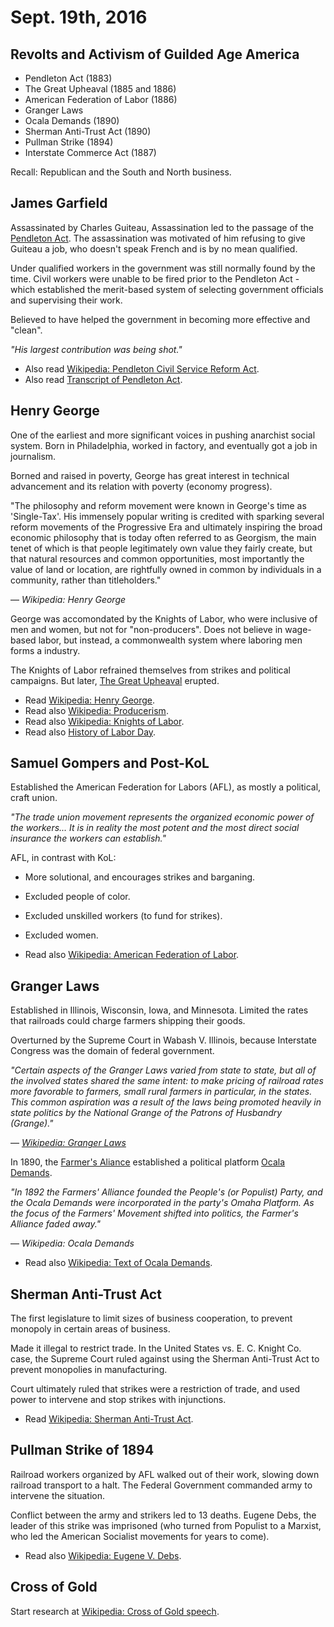 Sept. 19th, 2016
================

Revolts and Activism of Guilded Age America
-------------------------------------------

- Pendleton Act (1883)
- The Great Upheaval (1885 and 1886)
- American Federation of Labor (1886)
- Granger Laws
- Ocala Demands (1890)
- Sherman Anti-Trust Act (1890)
- Pullman Strike (1894)
- Interstate Commerce Act (1887)

Recall: Republican and the South and North business.

James Garfield
--------------

Assassinated by Charles Guiteau, Assassination led to the passage of the [Pendleton Act](https://www.ourdocuments.gov/doc.php?flash=true&doc=48). The assassination was motivated of him refusing to give Guiteau a job, who doesn't speak French and is by no mean qualified.

Under qualified workers in the government was still normally found by the time. Civil workers were unable to be fired prior to the Pendleton Act - which established the merit-based system of selecting government officials and supervising their work.

Believed to have helped the government in becoming more effective and "clean".

*"His largest contribution was being shot."*

- Also read [Wikipedia: Pendleton Civil Service Reform Act](https://en.wikipedia.org/wiki/Pendleton_Civil_Service_Reform_Act).
- Also read [Transcript of Pendleton Act](https://www.ourdocuments.gov/doc.php?doc=48&page=transcript).

Henry George
------------

One of the earliest and more significant voices in pushing anarchist social system. Born in Philadelphia, worked in factory, and eventually got a job in journalism.

Borned and raised in poverty, George has great interest in technical advancement and its relation with poverty (economy progress).

"The philosophy and reform movement were known in George's time as 'Single-Tax'. His immensely popular writing is credited with sparking several reform movements of the Progressive Era and ultimately inspiring the broad economic philosophy that is today often referred to as Georgism, the main tenet of which is that people legitimately own value they fairly create, but that natural resources and common opportunities, most importantly the value of land or location, are rightfully owned in common by individuals in a community, rather than titleholders."

— *Wikipedia: Henry George*

George was accomondated by the Knights of Labor, who were inclusive of men and women, but not for "non-producers". Does not believe in wage-based labor, but instead, a commonwealth system where laboring men forms a industry.

The Knights of Labor refrained themselves from strikes and political campaigns. But later, [The Great Upheaval](http://www.ushistory.org/us/37a.asp) erupted.

- Read [Wikipedia: Henry George](https://en.wikipedia.org/wiki/Henry_George).
- Read also [Wikipedia: Producerism](https://en.wikipedia.org/wiki/Producerism).
- Read also [Wikipedia: Knights of Labor](https://en.wikipedia.org/wiki/Knights_of_Labor).
- Read also [History of Labor Day](https://www.dol.gov/general/laborday/history).

Samuel Gompers and Post-KoL
---------------------------

Established the American Federation for Labors (AFL), as mostly a political, craft union.

*"The trade union movement represents the organized economic power of the workers... It is in reality the most potent and the most direct social insurance the workers can establish."*

AFL, in contrast with KoL:

- More solutional, and encourages strikes and barganing.
- Excluded people of color.
- Excluded unskilled workers (to fund for strikes).
- Excluded women.

- Read also [Wikipedia: American Federation of Labor](https://en.wikipedia.org/wiki/American_Federation_of_Labor).

Granger Laws
------------

Established in Illinois, Wisconsin, Iowa, and Minnesota. Limited the rates that railroads could charge farmers shipping their goods.

Overturned by the Supreme Court in Wabash V. Illinois, because Interstate Congress was the domain of federal government.

*"Certain aspects of the Granger Laws varied from state to state, but all of the involved states shared the same intent: to make pricing of railroad rates more favorable to farmers, small rural farmers in particular, in the states. This common aspiration was a result of the laws being promoted heavily in state politics by the National Grange of the Patrons of Husbandry (Grange)."*

— *[Wikipedia: Granger Laws](https://en.wikipedia.org/wiki/Granger_Laws)*

In 1890, the [Farmer's Aliance](https://en.wikipedia.org/wiki/Farmers%27_Alliance) established a political platform [Ocala Demands](https://en.wikipedia.org/wiki/Ocala_Demands).

*"In 1892 the Farmers' Alliance founded the People's (or Populist) Party, and the Ocala Demands were incorporated in the party's Omaha Platform. As the focus of the Farmers' Movement shifted into politics, the Farmer's Alliance faded away."*

— *Wikipedia: Ocala Demands*

- Read also [Wikipedia: Text of Ocala Demands](https://en.wikipedia.org/wiki/Ocala_Demands#Text_of_the_Ocala_Demands).

Sherman Anti-Trust Act
----------------------

The first legislature to limit sizes of business cooperation, to prevent monopoly in certain areas of business.

Made it illegal to restrict trade. In the United States vs. E. C. Knight Co. case, the Supreme Court ruled against using the Sherman Anti-Trust Act to prevent monopolies in manufacturing.

Court ultimately ruled that strikes were a restriction of trade, and used power to intervene and stop strikes with injunctions.

- Read [Wikipedia: Sherman Anti-Trust Act](https://en.wikipedia.org/wiki/Sherman_Antitrust_Act).

Pullman Strike of 1894
----------------------

Railroad workers organized by AFL walked out of their work, slowing down railroad transport to a halt. The Federal Government commanded army to intervene the situation.

Conflict between the army and strikers led to 13 deaths. Eugene Debs, the leader of this strike was imprisoned (who turned from Populist to a Marxist, who led the American Socialist movements for years to come).

- Read also [Wikipedia: Eugene V. Debs](https://en.wikipedia.org/wiki/Eugene_V._Debs).

Cross of Gold
-------------

Start research at [Wikipedia: Cross of Gold speech](https://en.wikipedia.org/wiki/Cross_of_Gold_speech).
